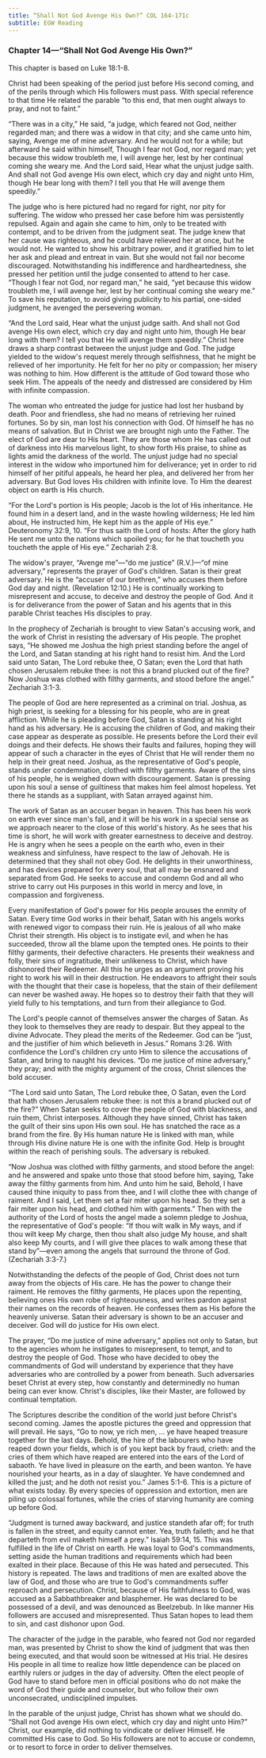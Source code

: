 ```yaml
---
title: “Shall Not God Avenge His Own?” COL 164-171c
subtitle: EGW Reading
---
```


### Chapter 14—“Shall Not God Avenge His Own?”

This chapter is based on Luke 18:1-8.

Christ had been speaking of the period just before His second coming, and of the perils through which His followers must pass. With special reference to that time He related the parable “to this end, that men ought always to pray, and not to faint.”

“There was in a city,” He said, “a judge, which feared not God, neither regarded man; and there was a widow in that city; and she came unto him, saying, Avenge me of mine adversary. And he would not for a while; but afterward he said within himself, Though I fear not God, nor regard man; yet because this widow troubleth me, I will avenge her, lest by her continual coming she weary me. And the Lord said, Hear what the unjust judge saith. And shall not God avenge His own elect, which cry day and night unto Him, though He bear long with them? I tell you that He will avenge them speedily.”

The judge who is here pictured had no regard for right, nor pity for suffering. The widow who pressed her case before him was persistently repulsed. Again and again she came to him, only to be treated with contempt, and to be driven from the judgment seat. The judge knew that her cause was righteous, and he could have relieved her at once, but he would not. He wanted to show his arbitrary power, and it gratified him to let her ask and plead and entreat in vain. But she would not fail nor become discouraged. Notwithstanding his indifference and hardheartedness, she pressed her petition until the judge consented to attend to her case. “Though I fear not God, nor regard man,” he said, “yet because this widow troubleth me, I will avenge her, lest by her continual coming she weary me.” To save his reputation, to avoid giving publicity to his partial, one-sided judgment, he avenged the persevering woman.

“And the Lord said, Hear what the unjust judge saith. And shall not God avenge His own elect, which cry day and night unto him, though He bear long with them? I tell you that He will avenge them speedily.” Christ here draws a sharp contrast between the unjust judge and God. The judge yielded to the widow's request merely through selfishness, that he might be relieved of her importunity. He felt for her no pity or compassion; her misery was nothing to him. How different is the attitude of God toward those who seek Him. The appeals of the needy and distressed are considered by Him with infinite compassion.

The woman who entreated the judge for justice had lost her husband by death. Poor and friendless, she had no means of retrieving her ruined fortunes. So by sin, man lost his connection with God. Of himself he has no means of salvation. But in Christ we are brought nigh unto the Father. The elect of God are dear to His heart. They are those whom He has called out of darkness into His marvelous light, to show forth His praise, to shine as lights amid the darkness of the world. The unjust judge had no special interest in the widow who importuned him for deliverance; yet in order to rid himself of her pitiful appeals, he heard her plea, and delivered her from her adversary. But God loves His children with infinite love. To Him the dearest object on earth is His church.

“For the Lord's portion is His people; Jacob is the lot of His inheritance. He found him in a desert land, and in the waste howling wilderness; He led him about, He instructed him, He kept him as the apple of His eye.” Deuteronomy 32:9, 10. “For thus saith the Lord of hosts: After the glory hath He sent me unto the nations which spoiled you; for he that toucheth you toucheth the apple of His eye.” Zechariah 2:8.

The widow's prayer, “Avenge me”—“do me justice” (R.V.)—“of mine adversary,” represents the prayer of God's children. Satan is their great adversary. He is the “accuser of our brethren,” who accuses them before God day and night. (Revelation 12:10.) He is continually working to misrepresent and accuse, to deceive and destroy the people of God. And it is for deliverance from the power of Satan and his agents that in this parable Christ teaches His disciples to pray.

In the prophecy of Zechariah is brought to view Satan's accusing work, and the work of Christ in resisting the adversary of His people. The prophet says, “He showed me Joshua the high priest standing before the angel of the Lord, and Satan standing at his right hand to resist him. And the Lord said unto Satan, The Lord rebuke thee, O Satan; even the Lord that hath chosen Jerusalem rebuke thee: is not this a brand plucked out of the fire? Now Joshua was clothed with filthy garments, and stood before the angel.” Zechariah 3:1-3.

The people of God are here represented as a criminal on trial. Joshua, as high priest, is seeking for a blessing for his people, who are in great affliction. While he is pleading before God, Satan is standing at his right hand as his adversary. He is accusing the children of God, and making their case appear as desperate as possible. He presents before the Lord their evil doings and their defects. He shows their faults and failures, hoping they will appear of such a character in the eyes of Christ that He will render them no help in their great need. Joshua, as the representative of God's people, stands under condemnation, clothed with filthy garments. Aware of the sins of his people, he is weighed down with discouragement. Satan is pressing upon his soul a sense of guiltiness that makes him feel almost hopeless. Yet there he stands as a suppliant, with Satan arrayed against him.

The work of Satan as an accuser began in heaven. This has been his work on earth ever since man's fall, and it will be his work in a special sense as we approach nearer to the close of this world's history. As he sees that his time is short, he will work with greater earnestness to deceive and destroy. He is angry when he sees a people on the earth who, even in their weakness and sinfulness, have respect to the law of Jehovah. He is determined that they shall not obey God. He delights in their unworthiness, and has devices prepared for every soul, that all may be ensnared and separated from God. He seeks to accuse and condemn God and all who strive to carry out His purposes in this world in mercy and love, in compassion and forgiveness.

Every manifestation of God's power for His people arouses the enmity of Satan. Every time God works in their behalf, Satan with his angels works with renewed vigor to compass their ruin. He is jealous of all who make Christ their strength. His object is to instigate evil, and when he has succeeded, throw all the blame upon the tempted ones. He points to their filthy garments, their defective characters. He presents their weakness and folly, their sins of ingratitude, their unlikeness to Christ, which have dishonored their Redeemer. All this he urges as an argument proving his right to work his will in their destruction. He endeavors to affright their souls with the thought that their case is hopeless, that the stain of their defilement can never be washed away. He hopes so to destroy their faith that they will yield fully to his temptations, and turn from their allegiance to God.

The Lord's people cannot of themselves answer the charges of Satan. As they look to themselves they are ready to despair. But they appeal to the divine Advocate. They plead the merits of the Redeemer. God can be “just, and the justifier of him which believeth in Jesus.” Romans 3:26. With confidence the Lord's children cry unto Him to silence the accusations of Satan, and bring to naught his devices. “Do me justice of mine adversary,” they pray; and with the mighty argument of the cross, Christ silences the bold accuser.

“The Lord said unto Satan, The Lord rebuke thee, O Satan, even the Lord that hath chosen Jerusalem rebuke thee: is not this a brand plucked out of the fire?” When Satan seeks to cover the people of God with blackness, and ruin them, Christ interposes. Although they have sinned, Christ has taken the guilt of their sins upon His own soul. He has snatched the race as a brand from the fire. By His human nature He is linked with man, while through His divine nature He is one with the infinite God. Help is brought within the reach of perishing souls. The adversary is rebuked.

“Now Joshua was clothed with filthy garments, and stood before the angel: and he answered and spake unto those that stood before him, saying, Take away the filthy garments from him. And unto him he said, Behold, I have caused thine iniquity to pass from thee, and I will clothe thee with change of raiment. And I said, Let them set a fair miter upon his head. So they set a fair miter upon his head, and clothed him with garments.” Then with the authority of the Lord of hosts the angel made a solemn pledge to Joshua, the representative of God's people: “If thou wilt walk in My ways, and if thou wilt keep My charge, then thou shalt also judge My house, and shalt also keep My courts, and I will give thee places to walk among these that stand by”—even among the angels that surround the throne of God. (Zechariah 3:3-7.)

Notwithstanding the defects of the people of God, Christ does not turn away from the objects of His care. He has the power to change their raiment. He removes the filthy garments, He places upon the repenting, believing ones His own robe of righteousness, and writes pardon against their names on the records of heaven. He confesses them as His before the heavenly universe. Satan their adversary is shown to be an accuser and deceiver. God will do justice for His own elect.

The prayer, “Do me justice of mine adversary,” applies not only to Satan, but to the agencies whom he instigates to misrepresent, to tempt, and to destroy the people of God. Those who have decided to obey the commandments of God will understand by experience that they have adversaries who are controlled by a power from beneath. Such adversaries beset Christ at every step, how constantly and determinedly no human being can ever know. Christ's disciples, like their Master, are followed by continual temptation.

The Scriptures describe the condition of the world just before Christ's second coming. James the apostle pictures the greed and oppression that will prevail. He says, “Go to now, ye rich men, ... ye have heaped treasure together for the last days. Behold, the hire of the labourers who have reaped down your fields, which is of you kept back by fraud, crieth: and the cries of them which have reaped are entered into the ears of the Lord of sabaoth. Ye have lived in pleasure on the earth, and been wanton. Ye have nourished your hearts, as in a day of slaughter. Ye have condemned and killed the just; and he doth not resist you.” James 5:1-6. This is a picture of what exists today. By every species of oppression and extortion, men are piling up colossal fortunes, while the cries of starving humanity are coming up before God.

“Judgment is turned away backward, and justice standeth afar off; for truth is fallen in the street, and equity cannot enter. Yea, truth faileth; and he that departeth from evil maketh himself a prey.” Isaiah 59:14, 15. This was fulfilled in the life of Christ on earth. He was loyal to God's commandments, setting aside the human traditions and requirements which had been exalted in their place. Because of this He was hated and persecuted. This history is repeated. The laws and traditions of men are exalted above the law of God, and those who are true to God's commandments suffer reproach and persecution. Christ, because of His faithfulness to God, was accused as a Sabbathbreaker and blasphemer. He was declared to be possessed of a devil, and was denounced as Beelzebub. In like manner His followers are accused and misrepresented. Thus Satan hopes to lead them to sin, and cast dishonor upon God.

The character of the judge in the parable, who feared not God nor regarded man, was presented by Christ to show the kind of judgment that was then being executed, and that would soon be witnessed at His trial. He desires His people in all time to realize how little dependence can be placed on earthly rulers or judges in the day of adversity. Often the elect people of God have to stand before men in official positions who do not make the word of God their guide and counselor, but who follow their own unconsecrated, undisciplined impulses.

In the parable of the unjust judge, Christ has shown what we should do. “Shall not God avenge His own elect, which cry day and night unto Him?” Christ, our example, did nothing to vindicate or deliver Himself. He committed His case to God. So His followers are not to accuse or condemn, or to resort to force in order to deliver themselves.
